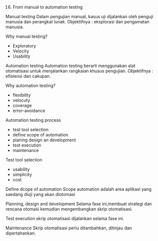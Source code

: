 16. From manual to automation testing

Manual testing
Dalam pengujian manual, kasus uji dijalankan oleh penguji manusia dan perangkat lunak.
Objektifnya : eksplorasi dan pengamatan manusia.

Why manual testing?
- Exploratory
- Velocity
- Usability

Automation testing
Automation testing berarti menggunakan alat otomatisasi untuk menjalankan rangkaian khusus pengujian.
Objektifnya : efisiensi dan cakupan.

Why automation testing?
- flexibility
- velocuty
- coverage
- error-avoidance

Automation testing process
- test tool selection
- define scope of automation
- planing design an development
- test execution
- maintenance

Test tool selection
- usability
- simplicity
- cost

Define dcope of automation
Scope automation adalah area aplikasi yang saedang diuji yang akan diotomasi

Planning, design and development
Selama fase ini,membuat strategi dan rencana otomasi kemudian mengembangkan skrip otomatisasi.

Test execution
skrip otomatisasi dijalankan selama fase ini.

Maintenance
Skrip otomatisasi perlu ditambahkan, ditinjau dan dipertahankan.